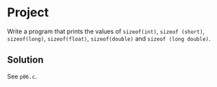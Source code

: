 # Project

Write a program that prints the values of `sizeof(int)`, `sizeof (short)`,
`sizeof(long)`, `sizeof(float)`, `sizeof(double)` and `sizeof (long double)`.

## Solution

See `p06.c`.
